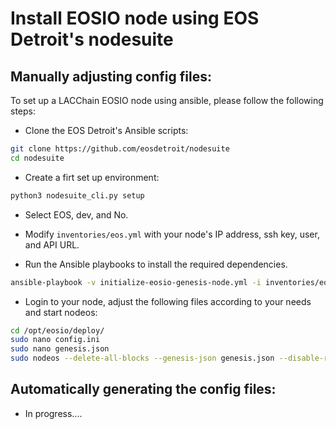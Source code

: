 # Install EOSIO node using EOS Detroit's nodesuite

## Manually adjusting config files:

To set up a LACChain EOSIO node using ansible, please follow the following steps:

* Clone the EOS Detroit's Ansible scripts:

```bash
git clone https://github.com/eosdetroit/nodesuite
cd nodesuite
```

* Create a firt set up environment:

```bash
python3 nodesuite_cli.py setup
```

* Select EOS, dev, and No.

* Modify ```inventories/eos.yml``` with your node's IP address, ssh key, user, and API URL.

* Run the Ansible playbooks to install the required dependencies.

```bash
ansible-playbook -v initialize-eosio-genesis-node.yml -i inventories/eos.yml -e "target=dev" -e "testnet_name=''"
```

* Login to your node, adjust the following files according to your needs and start nodeos:

```bash
cd /opt/eosio/deploy/
sudo nano config.ini
sudo nano genesis.json
sudo nodeos --delete-all-blocks --genesis-json genesis.json --disable-replay-opts --config-dir ./ --data-dir data/
```

## Automatically generating the config files:

* In progress....
